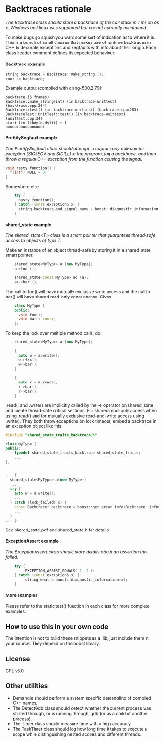 Backtraces rationale
====================
_The Backtrace class should store a backtrace of the call stack in 1 ms on os x. Windows and linux was supported but are not currently maintained._

To make bugs go squish you want some sort of indication as to where it is. This is a bunch of small classes that makes use of runtime backtraces in C++ to decorate exceptions and segfaults with info about their origin. Each class header comment defines its expected behaviour.


#### Backtrace example ####

````cpp
string backtrace = Backtrace::make_string ();
cout << backtrace;
````

Example output (compiled with clang-500.2.79):

    backtrace (5 frames)
    Backtrace::make_string(int) (in backtrace-unittest) (backtrace.cpp:264)
    Backtrace::test() (in backtrace-unittest) (backtrace.cpp:283)
    BacktraceTest::UnitTest::test() (in backtrace-unittest) (unittest.cpp:34)
    start (in libdyld.dylib) + 1
    0x0000000000000001


#### PrettifySegfault example ####
_The PrettifySegfault class should attempt to capture any null-pointer exception (SIGSEGV and SIGILL) in the program, log a backtrace, and then throw a regular C++ exception from the function causing the signal._

````cpp
void nasty_function() {
  *(int*) NULL = 0;
}
````

Somewhere else

````cpp
    try {
      nasty_function();       
    } catch (const exception& x) {
      string backtrace_and_signal_name = boost::diagnostic_information(x);
    }
````

#### shared_state example ####
_The shared\_state\<T\> class is a smart pointer that guarantees thread-safe access to objects of type T._

Make an instance of an object thread-safe by storing it in a shared\_state smart pointer.

````cpp
    shared_state<MyType> a {new MyType};
    a->foo ();

    shared_state<const MyType> ac {a};
    ac->bar ();
````

The call to foo() will have mutually exclusive write access and the call to bar() will have shared read-only const access. Given

````cpp
    class MyType {
    public:
      void foo();
      void bar() const;
    };
````

To keep the lock over multiple method calls, do:

````cpp
    shared_state<MyType> a {new MyType};

    {
      auto w = a.write();
      w->foo();
      w->bar();
    }

    {
      auto r = a.read();
      r->bar();
      r->bar();
    }
````

.read() and .write() are implicitly called by the -> operator on shared_state and create thread-safe critical sections. For shared read-only access when using .read() and for mutually exclusive read-and-write access using .write(). They both throw exceptions on lock timeout, embed a backtrace in an exception object like this:

````cpp
#include "shared_state_traits_backtrace.h"

class MyType {
public:
    typedef shared_state_traits_backtrace shared_state_traits;
    ...
};


... {
  shared_state<MyType> a(new MyType);
  ...
  try {
    auto w = a.write();
    ...
  } catch (lock_failed& x) {
    const Backtrace* backtrace = boost::get_error_info<Backtrace::info>(x);
    ...
  }
... }
````

See shared\_state.pdf and shared\_state.h for details.

#### ExceptionAssert example ####
_The ExceptionAssert class should store details about an assertion that failed._

````cpp
    try {
         EXCEPTION_ASSERT_EQUALS( 1, 2 );
    } catch (const exception& x) {
         string what = boost::diagnostic_information(x);
    }
````

#### More examples ####
Please refer to the static test() function in each class for more complete examples.


## How to use this in your own code ##

The intention is not to build these snippets as a .lib, just include them in your source. They depend on the boost library.


## License ##

GPL v3.0


## Other utilities ##

- Demangle should perform a system specific demangling of compiled C++ names.
- The DetectGdb class should detect whether the current process was started through, or is running through, gdb (or as a child of another process).
- The Timer class should measure time with a high accuracy.
- The TaskTimer class should log how long time it takes to execute a scope while distinguishing nested scopes and different threads.
